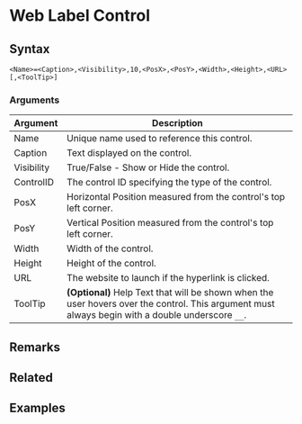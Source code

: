 # Web Label Control

## Syntax

```pebakery
<Name>=<Caption>,<Visibility>,10,<PosX>,<PosY>,<Width>,<Height>,<URL>[,<ToolTip>]
```

### Arguments

| Argument | Description |
| --- | --- |
| Name | Unique name used to reference this control. |
| Caption | Text displayed on the control. |
| Visibility | True/False - Show or Hide the control. |
| ControlID | The control ID specifying the type of the control. |
| PosX | Horizontal Position measured from the control's top left corner. |
| PosY | Vertical Position measured from the control's top left corner. |
| Width | Width of the control. |
| Height | Height of the control. |
| URL | The website to launch if the hyperlink is clicked. |
| ToolTip | **(Optional)** Help Text that will be shown when the user hovers over the control. This argument must always begin with a double underscore `__`. |

## Remarks

## Related

## Examples